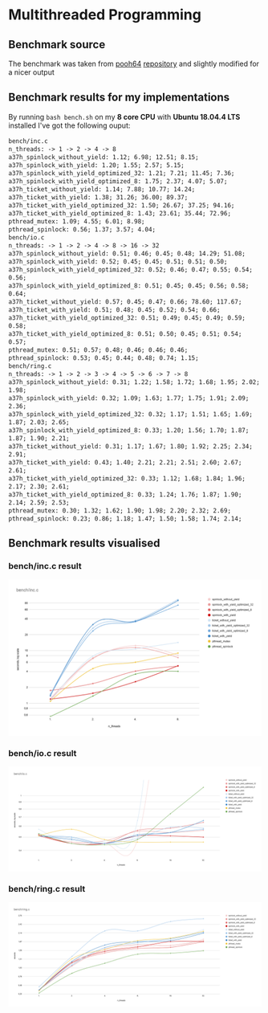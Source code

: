 # Multithreaded Programming

## Benchmark source

The benchmark was taken from [pooh64](https://github.com/pooh64) [repository](https://github.com/pooh64/dati_parpr) and slightly modified for a nicer output

## Benchmark results for my implementations

By running `bash bench.sh` on my **8 core CPU** with **Ubuntu 18.04.4 LTS** installed I've got the following ouput:

```
bench/inc.c
n_threads: -> 1 -> 2 -> 4 -> 8
a37h_spinlock_without_yield: 1.12; 6.98; 12.51; 8.15; 
a37h_spinlock_with_yield: 1.20; 1.55; 2.57; 5.15; 
a37h_spinlock_with_yield_optimized_32: 1.21; 7.21; 11.45; 7.36; 
a37h_spinlock_with_yield_optimized_8: 1.75; 2.37; 4.07; 5.07; 
a37h_ticket_without_yield: 1.14; 7.88; 10.77; 14.24; 
a37h_ticket_with_yield: 1.38; 31.26; 36.00; 89.37; 
a37h_ticket_with_yield_optimized_32: 1.50; 26.67; 37.25; 94.16; 
a37h_ticket_with_yield_optimized_8: 1.43; 23.61; 35.44; 72.96; 
pthread_mutex: 1.09; 4.55; 6.01; 8.98; 
pthread_spinlock: 0.56; 1.37; 3.57; 4.04; 
bench/io.c
n_threads: -> 1 -> 2 -> 4 -> 8 -> 16 -> 32
a37h_spinlock_without_yield: 0.51; 0.46; 0.45; 0.48; 14.29; 51.08; 
a37h_spinlock_with_yield: 0.52; 0.45; 0.45; 0.51; 0.51; 0.50; 
a37h_spinlock_with_yield_optimized_32: 0.52; 0.46; 0.47; 0.55; 0.54; 0.56; 
a37h_spinlock_with_yield_optimized_8: 0.51; 0.45; 0.45; 0.56; 0.58; 0.64; 
a37h_ticket_without_yield: 0.57; 0.45; 0.47; 0.66; 78.60; 117.67; 
a37h_ticket_with_yield: 0.51; 0.48; 0.45; 0.52; 0.54; 0.66; 
a37h_ticket_with_yield_optimized_32: 0.51; 0.49; 0.45; 0.49; 0.59; 0.58; 
a37h_ticket_with_yield_optimized_8: 0.51; 0.50; 0.45; 0.51; 0.54; 0.57; 
pthread_mutex: 0.51; 0.57; 0.48; 0.46; 0.46; 0.46; 
pthread_spinlock: 0.53; 0.45; 0.44; 0.48; 0.74; 1.15; 
bench/ring.c
n_threads: -> 1 -> 2 -> 3 -> 4 -> 5 -> 6 -> 7 -> 8
a37h_spinlock_without_yield: 0.31; 1.22; 1.58; 1.72; 1.68; 1.95; 2.02; 1.98; 
a37h_spinlock_with_yield: 0.32; 1.09; 1.63; 1.77; 1.75; 1.91; 2.09; 2.36; 
a37h_spinlock_with_yield_optimized_32: 0.32; 1.17; 1.51; 1.65; 1.69; 1.87; 2.03; 2.65; 
a37h_spinlock_with_yield_optimized_8: 0.33; 1.20; 1.56; 1.70; 1.87; 1.87; 1.90; 2.21; 
a37h_ticket_without_yield: 0.31; 1.17; 1.67; 1.80; 1.92; 2.25; 2.34; 2.91; 
a37h_ticket_with_yield: 0.43; 1.40; 2.21; 2.21; 2.51; 2.60; 2.67; 2.61; 
a37h_ticket_with_yield_optimized_32: 0.33; 1.12; 1.68; 1.84; 1.96; 2.17; 2.30; 2.61; 
a37h_ticket_with_yield_optimized_8: 0.33; 1.24; 1.76; 1.87; 1.90; 2.14; 2.59; 2.53; 
pthread_mutex: 0.30; 1.32; 1.62; 1.90; 1.98; 2.20; 2.32; 2.69; 
pthread_spinlock: 0.23; 0.86; 1.18; 1.47; 1.50; 1.58; 1.74; 2.14;
```

## Benchmark results visualised

### bench/inc.c result
![bench_inc.c result image](bench_inc.c.png)

### bench/io.c result
![bench_io.c result image](bench_io.c.png)

### bench/ring.c result
![bench_ring.c result image](bench_ring.c.png)

